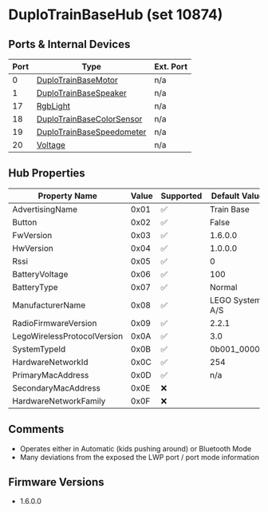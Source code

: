 # DuploTrainBaseHub (set 10874)

## Ports & Internal Devices

| Port | Type | Ext. Port |
| --- | --- | --- |
| 0  | [DuploTrainBaseMotor](../devices/duplotrainbasemotor.md) | n/a |
| 1  | [DuploTrainBaseSpeaker](../devices/duplotrainbasespeaker.md) | n/a |
| 17 | [RgbLight](../devices/rgblight.md) | n/a |
| 18 | [DuploTrainBaseColorSensor](../devices/duplotrainbasecolorsensor.md) | n/a |
| 19 | [DuploTrainBaseSpeedometer](../devices/duplotrainbasespeedometer.md) | n/a |
| 20 | [Voltage](../devices/voltage.md) | n/a |

## Hub Properties

| Property Name | Value | Supported | Default Value | Comment |
| --- | --- | --- | --- | --- |
| AdvertisingName | 0x01 | ✅ | Train Base |  |
| Button | 0x02 | ✅ | False |  |
| FwVersion | 0x03 | ✅ | 1.6.0.0  |  |
| HwVersion | 0x04 | ✅ | 1.0.0.0|  |
| Rssi | 0x05 | ✅ | 0 |  |
| BatteryVoltage | 0x06 | ✅ | 100 |  |
| BatteryType | 0x07 | ✅ | Normal |  |
| ManufacturerName | 0x08 | ✅ | LEGO System A/S |  |
| RadioFirmwareVersion | 0x09 | ✅ | 2.2.1 |  |
| LegoWirelessProtocolVersion | 0x0A | ✅ | 3.0 |  |
| SystemTypeId | 0x0B | ✅ | 0b001_00000 | LegoDuplo_DuploTrain |
| HardwareNetworkId | 0x0C | ✅ | 254 |  |
| PrimaryMacAddress | 0x0D | ✅ | n/a |  |
| SecondaryMacAddress | 0x0E | ❌ |  | throw error |
| HardwareNetworkFamily | 0x0F | ❌ |  | throw error |

## Comments

- Operates either in Automatic (kids pushing around) or Bluetooth Mode
- Many deviations from the exposed the LWP port / port mode information

## Firmware Versions

- 1.6.0.0